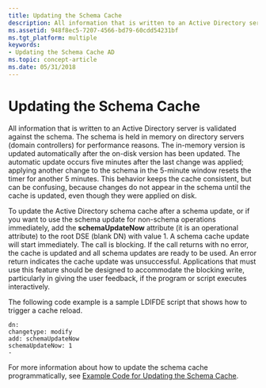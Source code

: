```yaml
---
title: Updating the Schema Cache
description: All information that is written to an Active Directory server is validated against the schema.
ms.assetid: 948f8ec5-7207-4566-bd79-60cdd54231bf
ms.tgt_platform: multiple
keywords:
- Updating the Schema Cache AD
ms.topic: concept-article
ms.date: 05/31/2018
---
```


# Updating the Schema Cache

All information that is written to an Active Directory server is validated against the schema. The schema is held in memory on directory servers (domain controllers) for performance reasons. The in-memory version is updated automatically after the on-disk version has been updated. The automatic update occurs five minutes after the last change was applied; applying another change to the schema in the 5-minute window resets the timer for another 5 minutes. This behavior keeps the cache consistent, but can be confusing, because changes do not appear in the schema until the cache is updated, even though they were applied on disk.

To update the Active Directory schema cache after a schema update, or if you want to use the schema update for non-schema operations immediately, add the **schemaUpdateNow** attribute (it is an operational attribute) to the root DSE (blank DN) with value 1. A schema cache update will start immediately. The call is blocking. If the call returns with no error, the cache is updated and all schema updates are ready to be used. An error return indicates the cache update was unsuccessful. Applications that must use this feature should be designed to accommodate the blocking write, particularly in giving the user feedback, if the program or script executes interactively.

The following code example is a sample LDIFDE script that shows how to trigger a cache reload.

``` syntax
dn:
changetype: modify
add: schemaUpdateNow
schemaUpdateNow: 1
-
```

For more information about how to update the schema cache programmatically, see [Example Code for Updating the Schema Cache](example-code-for-updating-the-schema-cache.md).

 

 




